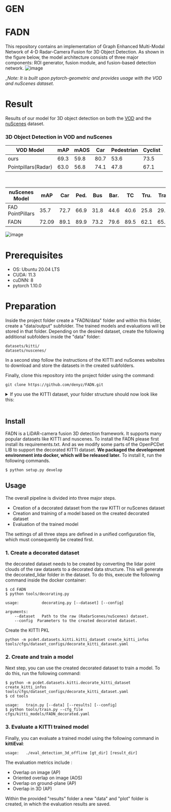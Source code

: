 # GEN
# FADN
This repository contains an implementation of Graph Enhanced Multi-Modal Network of 4-D Radar-Camera Fusion for 3D Object Detection. As shown in the figure below, the model architecture consists of three major components: ROI generator, fusion module, and fusion-based detection network.
![image](https://github.com/denyz/GEN/assets/18696187/9050f055-1674-4e7f-8955-f3f7d07eaf33)

__Note: It is built upon pytorch-geometric and provides usage with the VOD and nuScenes dataset._
<br>

# Result
Results of our model for 3D object detection on both the [VOD](https://intelligent-vehicles.org/) and the [nuScenes](https://www.nuscenes.org/) dataset. 
### 3D Object Detection in VOD and nuScenes
|    VOD Model      |      mAP      |    mAOS   |     Car          | Pedestrian  | Cyclist  |      
|-------------------|---------------|-----------|------------------|-------------|----------|
|      ours         |      69.3     |   59.8    |     80.7         |   53.6      |  73.5    |
|Pointpillars(Radar)|      63.0     |   56.8   |      74.1         |   47.8      |  67.1    |
<br>

|  nuScenes Model  |     mAP       |    Car    |   Ped.  |    Bus   |   Bar. |     TC |   Tru. |  Tra.  | Moto   | C.V    | Bic. |         
|------------------|---------------|-----------|---------|----------|--------|--------|--------|--------|--------|--------|------|
| FAD PointPillars |     35.7      |   72.7    |   66.9  |    31.8  |    44.6|  40.6  |  25.8  |  29.2  |  32.0  |   7.3  | 5.9  |
|      FADN        |     72.09     |   89.1    |   89.9  |    73.2  |   79.6 |  89.5  |  62.1  |  65.3  |  77.5  |   36.1 | 58.6 |



![image](https://github.com/denyz/FADN/assets/18696187/a431a2a8-7faa-46b6-b649-85e3cae15443)


# Prerequisites
- OS: Ubuntu 20.04 LTS
- CUDA: 11.3
- cuDNN: 8
- pytorch 1.10.0

# Preparation
Inside the project folder create a "FADN/data" folder and within this folder, create a "data/output" subfolder. The trained models and evaluations will be stored in that folder. Depending on the desired dataset, create the following additional subfolders inside the "data" folder:
```
datasets/kitti/
datasets/nuscenes/
```
In a second step follow the instructions of the KITTI and nuScenes websites to download and store the datasets in the created subfolders.

Finally, clone this repository into the project folder using the command:

```
git clone https://github.com/denyz/FADN.git
```

<details>
<summary>If you use the KITTI dataset, your folder structure should now look like this: </summary>

```
|  
+---FADN/  
|   |  
|   +---data/  
|   |   |  
|   |   +---kitti/  
|   |   |   |
|   |   |   +---ImageSets/
|   |   |   |	|   +---train.txt
|   |   |   |	|   +---val.txt
|   |   |   |	|   +---test.txt
|   |   |   +---gt_database/
|   |   |   +---trainning/
|   |   |   |	|   +---calib/
|   |   |   |   |   +---image_2
|   |   |   |   |   +---image_3
|   |   |   |   |   +---label_2
|   |   |   |   |   +---planes
|   |   |   |	|   +---velodyne
|   |   |   |	|   +---decorated_lidar
|   |   |   +---testing/
|   |   |   |   |   +---calib/
|   |   |   |   |   +---image_2
|   |   |   |   |   +---image_3
|   |   |   |   |   +---planes
|   |   |   |   |   +---velodyne
|   |   |   |
|   |   |   +---kitti_infos_test.pkl
|   |   |   +---kitti_infos_train.pkl
|   |   |   +---kitti_infos_trainval.pkl
|   |   |
|   +---tools/  
| 
.
.
.
+---...
```
</details>
<br>

## Install
FADN is a LiDAR-camera fusion 3D detection framework. It supports many popular datasets like KITTI and nuscenes. To install the FADN please first install its requirements.txt. And as we modify some parts of the OpenPCDet LIB to support the decorated KITTI dataset. **We packaged the development environment into docker, which will be released later.** To install it, run the following commands.

```
$ python setup.py develop
```

##  Usage
The overall pipeline is divided into three major steps. 

- Creation of a decorated dataset from the raw KITTI or nuScenes dataset
- Creation and training of a model based on the created decorated dataset
- Evaluation of the trained model

The settings of all three steps are defined in a unified configuration file, which must consequently be created first.
### 1. Create a decorated dataset
the decorated dataset needs to be created by converting the lidar point clouds of the raw datasets to a decorated data structure. This will generate the decorated_lidar folder in the dataset. To do this, execute the following command inside the docker container: 
```
$ cd FADN
$ python tools/decorating.py
```
```
usage:          decorating.py [--dataset] [--config]

arguments:
    --dataset   Path to the raw (RadarScenes/nuScenes) dataset.
    --config  Parameters to the created decorated dataset.
```

Create the KITTI PKL
```
python -m pcdet.datasets.kitti.kitti_dataset create_kitti_infos tools/cfgs/dataset_configs/decorate_kitti_dataset.yaml
```

### 2. Create and train a model
Next step, you can use the created decorated dataset to train a model. To do this, run the following command: 
```
$ python -m pcdet.datasets.kitti.decorate_kitti_dataset create_kitti_infos tools/cfgs/dataset_configs/decorate_kitti_dataset.yaml
$ cd tools
```

```
usage:   train.py [--data] [--results] [--config]
$ python tools/train.py --cfg_file cfgs/kitti_models/FADN_decorated.yaml
```

### 3. Evaluate a KITTI trained model 
Finally, you can evaluate a trained model using the following command in **kittiEval**:
```
usage:   ./eval_detection_3d_offline [gt_dir] [result_dir]
```
The evaluation metrics include :    
- Overlap on image (AP)
- Oriented overlap on image (AOS)
- Overlap on ground-plane (AP)
- Overlap in 3D (AP)

Within the provided "results" folder a new "data" and "plot" folder is created, in which the evaluation results are saved.
